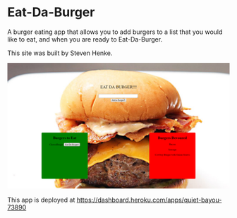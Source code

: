 # Eat-Da-Burger
A burger eating app that allows you to add burgers to a list that you would like to eat, and when you are ready to Eat-Da-Burger.

This site was built by Steven Henke.




![](/screenShots/screenshot.PNG)


This app is deployed at https://dashboard.heroku.com/apps/quiet-bayou-73890